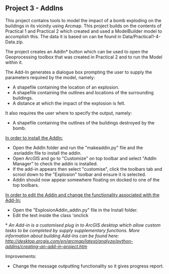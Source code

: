 ## Project 3 - AddIns

This project contains tools to model the impact of a bomb exploding on the buildings in its vicinity using Arcmap.
This project builds on the contents of Practical 1 and Practical 2 which created and used a ModelBuilder model to accomplish this.
The data it is based on can be found in Data/Practical1-4-Data.zip.

The project creates an AddIn\* button which can be used to open the Geoprocessing toolbox that was created in Practical 2 and to run the Model within it.  

The Add-In generates a dialogue box prompting the user to supply the parameters required by the model, namely:  
* A shapefile containing the location of an explosion.  
* A shapefile containing the outlines and locations of the surrounding buildings.  
* A distance at which the impact of the explosion is felt.    

It also requires the user where to specify the output, namely:
* A shapefile containing the outlines of the buildings destroyed by the bomb.

<ins> In order to install the AddIn:</ins> 
* Open the AddIn folder and run the "makeaddin.py" file and the .esriaddin file to install the addin.
* Open ArcGIS and go to "Customize" on top toolbar and select "AddIn Manager" to check the addin is installed.
* If the add-in appears then select "customise", click the toolbars tab and scrool down to the "Explosion" toolbar and ensure it is selected.
* Addin should now appear somewhere floating on docked to one of the top toolbars.

<ins>  In order to edit the Addin and change the functionality associated with the Add-In: </ins> 
* Open the "ExplosionAddin_addin.py" file in the Install folder.
* Edit the text inside the class 'onclick

\* <i> An Add-in is a customised plug in to ArcGIS desktop which allow custom tasks to be completed by supply supplementary functions. More information about building Add-Ins can be found here: http://desktop.arcgis.com/en/arcmap/latest/analyze/python-addins/creating-an-add-in-project.htm </i>

Improvements:  
* Change the message outputting functionality so it gives progress report.
